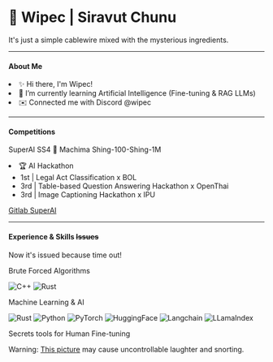 # 🐳 Wipec | Siravut Chunu
<p>
  It's just a simple cablewire mixed with the mysterious ingredients.
</p>

<hr>

#### About Me
<p>
  <li>✨ Hi there, I'm  Wipec!</li>
  <li>🌱 I’m currently learning Artificial Intelligence (Fine-tuning & RAG LLMs)</li>
  <li>✉️ Connected me with Discord @wipec</li>

  <hr>
</p>

#### Competitions
<p>
  <p>SuperAI SS4 🥉 Machima Shing-100-Shing-1M</p>
  <li>🏆 AI Hackathon
      <ul>
        <li>1st | Legal Act Classification x BOL</li>
        <li>3rd | Table-based Question Answering Hackathon x OpenThai</li>
        <li>3rd | Image Captioning Hackathon x IPU</li>
      </ul>
  </li>
  <a href = "http://gitlab.superai.aiat.or.th/400158">Gitlab SuperAI</a>
  <hr>
</p>

#### Experience & Skills ~~Issues~~
<p>
  Now it's issued because time out!
</p>

<p>
  Brute Forced Algorithms
</p>

![C++](https://img.shields.io/badge/C%2B%2B-00599C?style=for-the-badge&logo=c%2B%2B&logoColor=white) 
![Rust](https://img.shields.io/badge/Rust-000000?style=for-the-badge&logo=rust&logoColor=white)

<p>
  Machine Learning & AI
</p>

![Rust](https://img.shields.io/badge/Rust-000000?style=for-the-badge&logo=rust&logoColor=white)
![Python](https://img.shields.io/badge/python-3670A0?style=for-the-badge&logo=python&logoColor=ffdd54)
![PyTorch](https://img.shields.io/badge/PyTorch-%23EE4C2C.svg?style=for-the-badge&logo=PyTorch&logoColor=white)
![HuggingFace](https://img.shields.io/badge/-HuggingFace-FFD700?style=for-the-badge&logo=HuggingFace&logoColor=black&labelColor=FFD700)
![Langchain](https://img.shields.io/badge/Rust-000000?style=for-the-badge&logo=rust&logoColor=white)
![LLamaIndex](https://img.shields.io/badge/Rust-000000?style=for-the-badge&logo=rust&logoColor=white)

<p>
  Secrets tools for Human Fine-tuning
</p>

Warning: [This picture](https://media.tenor.com/RpH6oE2jeMQAAAAe/shots-pouringadrink.png) may cause uncontrollable laughter and snorting.


<!--
**wirepecion/wirepecion** is a ✨ _special_ ✨ repository because its `README.md` (this file) appears on your GitHub profile.

Here are some ideas to get you started:

- 🔭 I’m currently working on ...
- 🌱 I’m currently learning ...
- 👯 I’m looking to collaborate on ...
- 🤔 I’m looking for help with ...
- 💬 Ask me about ...
- 📫 How to reach me: ...
- 😄 Pronouns: ...
- ⚡ Fun fact: ...
-->

